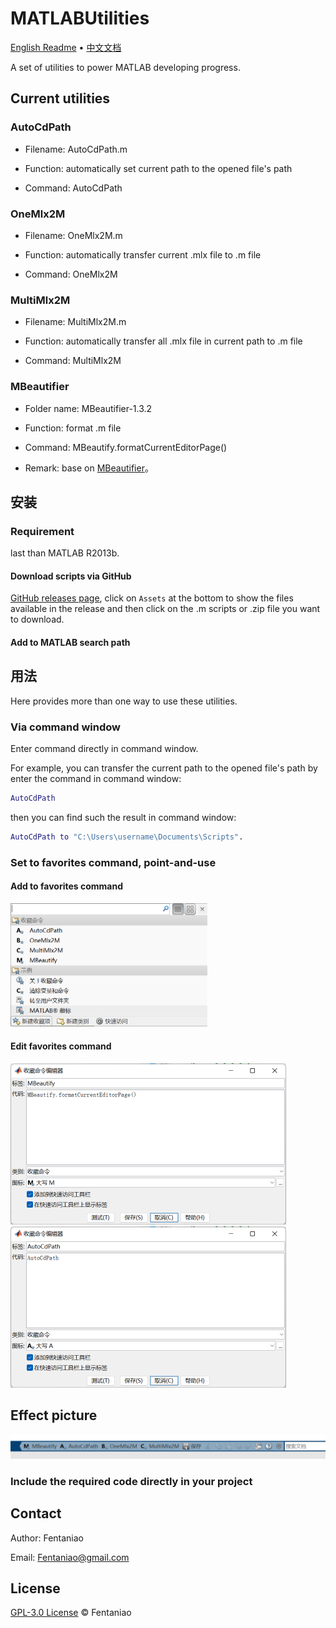 # MATLABUtilities

[English Readme](https://github.com/Fentaniao/MATLABUtilities/blob/main/README.md) • [中文文档](https://github.com/Fentaniao/MATLABUtilities/blob/main/README_zh.md)

A set of utilities to power MATLAB developing progress.

## Current utilities

### AutoCdPath

- Filename: AutoCdPath.m

- Function: automatically set current path to the opened file's path

- Command: AutoCdPath


### OneMlx2M

- Filename: OneMlx2M.m

- Function: automatically transfer current .mlx file to .m file

- Command: OneMlx2M


### MultiMlx2M

- Filename: MultiMlx2M.m

- Function: automatically transfer all .mlx file in current path to .m file

- Command: MultiMlx2M

### MBeautifier

- Folder name: MBeautifier-1.3.2

- Function: format .m file

- Command: MBeautify.formatCurrentEditorPage()

- Remark: base on [MBeautifier](https://github.com/davidvarga/MBeautifier)。


## 安装

### Requirement

last than MATLAB R2013b.

#### Download scripts via GitHub

[GitHub releases page](https://github.com/Fentaniao/MATLABUtilities/releases), click on `Assets` at the bottom to show the files available in the release and then click on the .m scripts or .zip file you want to download.

#### Add to MATLAB search path

## 用法

Here provides more than one way to use these utilities.

### Via command window

Enter command directly in command window.

For example, you can transfer the current path to the opened file's path by enter the command in command window:

```matlab
AutoCdPath
```

then you can find such the result in command window:

```matlab
AutoCdPath to "C:\Users\username\Documents\Scripts".
```

### Set to favorites command, point-and-use

#### Add to favorites command

<img src="README.assets/image-20210921110048305.png" alt="image-20210921110048305" style="zoom: 50%;" />

#### Edit favorites command

<img src="README.assets/image-20210921110103753.png" alt="image-20210921110103753" style="zoom:50%;" />

<img src="README.assets/image-20210921110115227.png" alt="image-20210921110115227" style="zoom:50%;" />

## Effect picture

<img src="README.assets/image-20210921110140550.png" alt="image-20210921110140550"  /> 

### Include the required code directly in your project

## Contact

Author: Fentaniao

Email: [Fentaniao@gmail.com](mailto:Fentaniao@gmail.com)

## License

[GPL-3.0 License](https://github.com/Fentaniao/MATLABUtilities/blob/main/LICENSE) © Fentaniao
